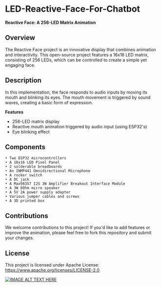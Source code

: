# LED-Reactive-Face-For-Chatbot

**Reactive Face: A 256-LED Matrix Animation**

**Overview**
--------

The Reactive Face project is an innovative display that combines animation and interactivity. This open-source project features a 16x16 LED matrix, consisting of 256 LEDs, which can be controlled to create a simple yet engaging face.

**Description**
------------

In this implementation, the face responds to audio inputs by moving its mouth and blinking its eyes. The mouth movement is triggered by sound waves, creating a basic form of expression.

**Features**

* 256-LED matrix display
* Reactive mouth animation triggered by audio input (using ESP32's)
* Eye blinking effect

**Components**
-------------

    • Two ESP32 microcontrollers
    • A 16x16 LED Pixel Panel
    • 2 solderable breadboards
    • An INMP441 Omnidirectional Microphone
    • A rocker switch
    • A DC jack
    • A Max98357 I2S 3W Amplifier Breakout Interface Module
    • A 3W 8Ohm micro speaker
    • A 5V 2A power supply adapter
    • Various jumper cables and screws
    • A 3D printed box

**Contributions**
---------------

We welcome contributions to this project! If you'd like to add features or improve the animation, please feel free to fork this repository and submit your changes.

**License**
----------

This project is licensed under Apache License:  https://www.apache.org/licenses/LICENSE-2.0

[![IMAGE ALT TEXT HERE](https://img.youtube.com/vi/MB5m8CV_g5Y/0.jpg)](https://www.youtube.com/watch?v=MB5m8CV_g5Y)
